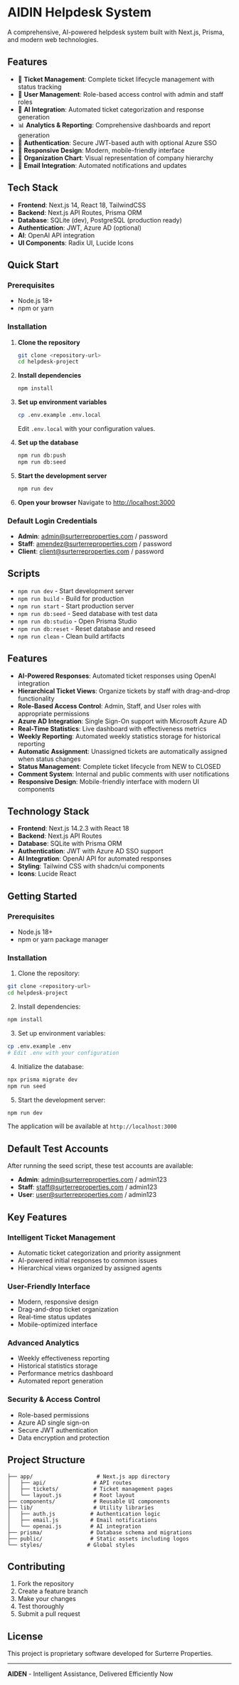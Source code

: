 # AIDIN Helpdesk System

A comprehensive, AI-powered helpdesk system built with Next.js, Prisma, and modern web technologies.

## Features

- 🎫 **Ticket Management**: Complete ticket lifecycle management with status tracking
- 👥 **User Management**: Role-based access control with admin and staff roles
- 🤖 **AI Integration**: Automated ticket categorization and response generation
- 📊 **Analytics & Reporting**: Comprehensive dashboards and report generation
- 🔐 **Authentication**: Secure JWT-based auth with optional Azure SSO
- 📱 **Responsive Design**: Modern, mobile-friendly interface
- 🏢 **Organization Chart**: Visual representation of company hierarchy
- 📧 **Email Integration**: Automated notifications and updates

## Tech Stack

- **Frontend**: Next.js 14, React 18, TailwindCSS
- **Backend**: Next.js API Routes, Prisma ORM
- **Database**: SQLite (dev), PostgreSQL (production ready)
- **Authentication**: JWT, Azure AD (optional)
- **AI**: OpenAI API integration
- **UI Components**: Radix UI, Lucide Icons

## Quick Start

### Prerequisites

- Node.js 18+
- npm or yarn

### Installation

1. **Clone the repository**
   ```bash
   git clone <repository-url>
   cd helpdesk-project
   ```

2. **Install dependencies**
   ```bash
   npm install
   ```

3. **Set up environment variables**
   ```bash
   cp .env.example .env.local
   ```
   Edit `.env.local` with your configuration values.

4. **Set up the database**
   ```bash
   npm run db:push
   npm run db:seed
   ```

5. **Start the development server**
   ```bash
   npm run dev
   ```

6. **Open your browser**
   Navigate to [http://localhost:3000](http://localhost:3000)

### Default Login Credentials

- **Admin**: admin@surterreproperties.com / password
- **Staff**: amendez@surterreproperties.com / password
- **Client**: client@surterreproperties.com / password

## Scripts

- `npm run dev` - Start development server
- `npm run build` - Build for production
- `npm run start` - Start production server
- `npm run db:seed` - Seed database with test data
- `npm run db:studio` - Open Prisma Studio
- `npm run db:reset` - Reset database and reseed
- `npm run clean` - Clean build artifacts

## Features

- **AI-Powered Responses**: Automated ticket responses using OpenAI integration
- **Hierarchical Ticket Views**: Organize tickets by staff with drag-and-drop functionality
- **Role-Based Access Control**: Admin, Staff, and User roles with appropriate permissions
- **Azure AD Integration**: Single Sign-On support with Microsoft Azure AD
- **Real-Time Statistics**: Live dashboard with effectiveness metrics
- **Weekly Reporting**: Automated weekly statistics storage for historical reporting
- **Automatic Assignment**: Unassigned tickets are automatically assigned when status changes
- **Status Management**: Complete ticket lifecycle from NEW to CLOSED
- **Comment System**: Internal and public comments with user notifications
- **Responsive Design**: Mobile-friendly interface with modern UI components

## Technology Stack

- **Frontend**: Next.js 14.2.3 with React 18
- **Backend**: Next.js API Routes
- **Database**: SQLite with Prisma ORM
- **Authentication**: JWT with Azure AD SSO support
- **AI Integration**: OpenAI API for automated responses
- **Styling**: Tailwind CSS with shadcn/ui components
- **Icons**: Lucide React

## Getting Started

### Prerequisites

- Node.js 18+
- npm or yarn package manager

### Installation

1. Clone the repository:
```bash
git clone <repository-url>
cd helpdesk-project
```

2. Install dependencies:
```bash
npm install
```

3. Set up environment variables:
```bash
cp .env.example .env
# Edit .env with your configuration
```

4. Initialize the database:
```bash
npx prisma migrate dev
npm run seed
```

5. Start the development server:
```bash
npm run dev
```

The application will be available at `http://localhost:3000`

## Default Test Accounts

After running the seed script, these test accounts are available:

- **Admin**: admin@surterreproperties.com / admin123
- **Staff**: staff@surterreproperties.com / admin123
- **User**: user@surterreproperties.com / admin123

## Key Features

### Intelligent Ticket Management
- Automatic ticket categorization and priority assignment
- AI-powered initial responses to common issues
- Hierarchical views organized by assigned agents

### User-Friendly Interface
- Modern, responsive design
- Drag-and-drop ticket organization
- Real-time status updates
- Mobile-optimized interface

### Advanced Analytics
- Weekly effectiveness reporting
- Historical statistics storage
- Performance metrics dashboard
- Automated report generation

### Security & Access Control
- Role-based permissions
- Azure AD single sign-on
- Secure JWT authentication
- Data encryption and protection

## Project Structure

```
├── app/                    # Next.js app directory
│   ├── api/               # API routes
│   ├── tickets/           # Ticket management pages
│   └── layout.js          # Root layout
├── components/            # Reusable UI components
├── lib/                   # Utility libraries
│   ├── auth.js           # Authentication logic
│   ├── email.js          # Email notifications
│   └── openai.js         # AI integration
├── prisma/               # Database schema and migrations
├── public/               # Static assets including logos
└── styles/              # Global styles
```

## Contributing

1. Fork the repository
2. Create a feature branch
3. Make your changes
4. Test thoroughly
5. Submit a pull request

## License

This project is proprietary software developed for Surterre Properties.

---

**AIDEN** - Intelligent Assistance, Delivered Efficiently Now